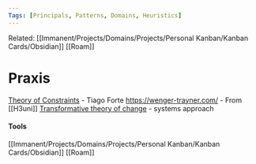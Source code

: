 ```yaml
---
Tags: [Principals, Patterns, Domains, Heuristics]
---
```

Related: [[Immanent/Projects/Domains/Projects/Personal Kanban/Kanban Cards/Obsidian]] [[Roam]] 

# Praxis

[Theory of Constraints](https://medium.com/praxis-blog/theory-of-constraints-101-table-of-contents-8bbb6627915b) - Tiago Forte
https://wenger-trayner.com/ - From [[H3uni]]
[Transformative theory of change](https://www.tipconsortium.net/publication/motion-handbook-developing-a-transformative-theory-of-change/) - systems approach

#### Tools
[[Immanent/Projects/Domains/Projects/Personal Kanban/Kanban Cards/Obsidian]]
[[Roam]]